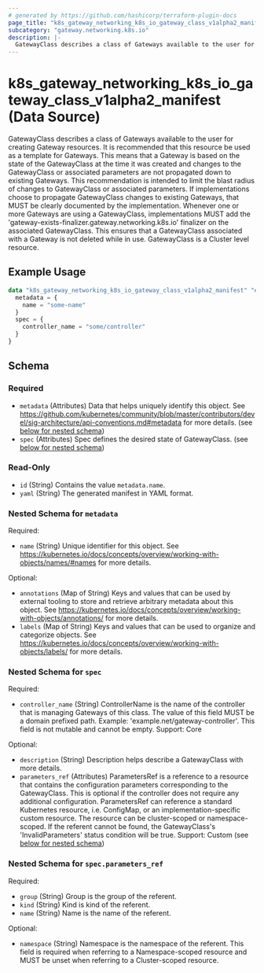 ```yaml
---
# generated by https://github.com/hashicorp/terraform-plugin-docs
page_title: "k8s_gateway_networking_k8s_io_gateway_class_v1alpha2_manifest Data Source - terraform-provider-k8s"
subcategory: "gateway.networking.k8s.io"
description: |-
  GatewayClass describes a class of Gateways available to the user for creating Gateway resources.  It is recommended that this resource be used as a template for Gateways. This means that a Gateway is based on the state of the GatewayClass at the time it was created and changes to the GatewayClass or associated parameters are not propagated down to existing Gateways. This recommendation is intended to limit the blast radius of changes to GatewayClass or associated parameters. If implementations choose to propagate GatewayClass changes to existing Gateways, that MUST be clearly documented by the implementation.  Whenever one or more Gateways are using a GatewayClass, implementations MUST add the 'gateway-exists-finalizer.gateway.networking.k8s.io' finalizer on the associated GatewayClass. This ensures that a GatewayClass associated with a Gateway is not deleted while in use.  GatewayClass is a Cluster level resource.
---
```


# k8s_gateway_networking_k8s_io_gateway_class_v1alpha2_manifest (Data Source)

GatewayClass describes a class of Gateways available to the user for creating Gateway resources.  It is recommended that this resource be used as a template for Gateways. This means that a Gateway is based on the state of the GatewayClass at the time it was created and changes to the GatewayClass or associated parameters are not propagated down to existing Gateways. This recommendation is intended to limit the blast radius of changes to GatewayClass or associated parameters. If implementations choose to propagate GatewayClass changes to existing Gateways, that MUST be clearly documented by the implementation.  Whenever one or more Gateways are using a GatewayClass, implementations MUST add the 'gateway-exists-finalizer.gateway.networking.k8s.io' finalizer on the associated GatewayClass. This ensures that a GatewayClass associated with a Gateway is not deleted while in use.  GatewayClass is a Cluster level resource.

## Example Usage

```terraform
data "k8s_gateway_networking_k8s_io_gateway_class_v1alpha2_manifest" "example" {
  metadata = {
    name = "some-name"
  }
  spec = {
    controller_name = "some/controller"
  }
}
```

<!-- schema generated by tfplugindocs -->
## Schema

### Required

- `metadata` (Attributes) Data that helps uniquely identify this object. See https://github.com/kubernetes/community/blob/master/contributors/devel/sig-architecture/api-conventions.md#metadata for more details. (see [below for nested schema](#nestedatt--metadata))
- `spec` (Attributes) Spec defines the desired state of GatewayClass. (see [below for nested schema](#nestedatt--spec))

### Read-Only

- `id` (String) Contains the value `metadata.name`.
- `yaml` (String) The generated manifest in YAML format.

<a id="nestedatt--metadata"></a>
### Nested Schema for `metadata`

Required:

- `name` (String) Unique identifier for this object. See https://kubernetes.io/docs/concepts/overview/working-with-objects/names/#names for more details.

Optional:

- `annotations` (Map of String) Keys and values that can be used by external tooling to store and retrieve arbitrary metadata about this object. See https://kubernetes.io/docs/concepts/overview/working-with-objects/annotations/ for more details.
- `labels` (Map of String) Keys and values that can be used to organize and categorize objects. See https://kubernetes.io/docs/concepts/overview/working-with-objects/labels/ for more details.


<a id="nestedatt--spec"></a>
### Nested Schema for `spec`

Required:

- `controller_name` (String) ControllerName is the name of the controller that is managing Gateways of this class. The value of this field MUST be a domain prefixed path.  Example: 'example.net/gateway-controller'.  This field is not mutable and cannot be empty.  Support: Core

Optional:

- `description` (String) Description helps describe a GatewayClass with more details.
- `parameters_ref` (Attributes) ParametersRef is a reference to a resource that contains the configuration parameters corresponding to the GatewayClass. This is optional if the controller does not require any additional configuration.  ParametersRef can reference a standard Kubernetes resource, i.e. ConfigMap, or an implementation-specific custom resource. The resource can be cluster-scoped or namespace-scoped.  If the referent cannot be found, the GatewayClass's 'InvalidParameters' status condition will be true.  Support: Custom (see [below for nested schema](#nestedatt--spec--parameters_ref))

<a id="nestedatt--spec--parameters_ref"></a>
### Nested Schema for `spec.parameters_ref`

Required:

- `group` (String) Group is the group of the referent.
- `kind` (String) Kind is kind of the referent.
- `name` (String) Name is the name of the referent.

Optional:

- `namespace` (String) Namespace is the namespace of the referent. This field is required when referring to a Namespace-scoped resource and MUST be unset when referring to a Cluster-scoped resource.
